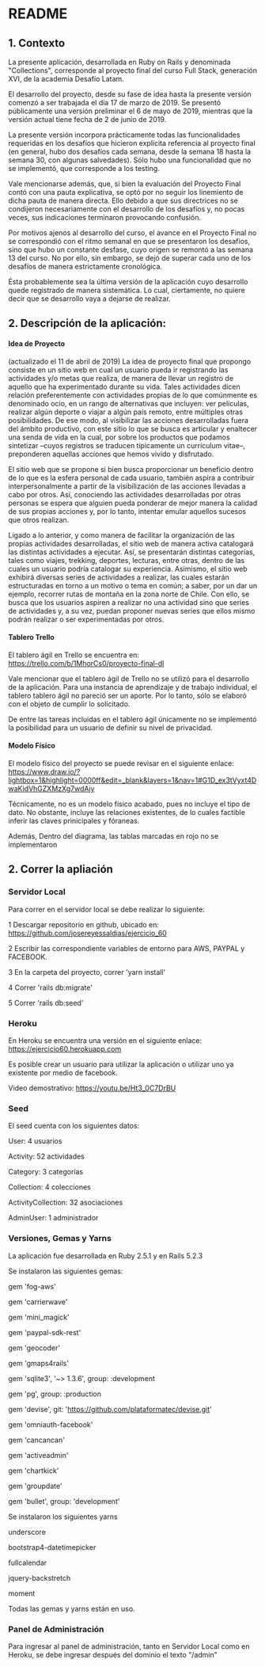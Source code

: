 # README

## 1. Contexto
La presente aplicación, desarrollada en Ruby on Rails y denominada "Collections", corresponde al proyecto final del curso Full Stack, generación XVI, de la academia Desafío Latam.

El desarrollo del proyecto, desde su fase de idea hasta la presente versión comenzó a ser trabajada el día 17 de marzo de 2019. Se presentó públicamente una versión preliminar el 6 de mayo de 2019, mientras que la versión actual tiene fecha de 2 de junio de 2019.

La presente versión incorpora prácticamente todas las funcionalidades requeridas en los desafíos que hicieron explícita referencia al proyecto final (en general, hubo dos desafíos cada semana, desde la semana 18 hasta la semana 30, con algunas salvedades). Sólo hubo una funcionalidad que no se implementó, que corresponde a los testing.

Vale mencionarse además, que, si bien la evaluación del Proyecto Final contó con una pauta explicativa, se optó por no seguir los linemiento de dicha pauta de manera directa. Ello debido a que sus directrices no se condijeron necesariamente con el desarrollo de los desafíos y, no pocas veces, sus indicaciones terminaron provocando confusión.

Por motivos ajenos al desarrollo del curso, el avance en el Proyecto Final no se correspondió con el ritmo semanal en que se presentaron los desafíos, sino que hubo un constante desfase, cuyo origen se remontó a las semana 13 del curso. No por ello, sin embargo, se dejó de superar cada uno de los desafíos de manera estrictamente cronológica.

Ésta probablemente sea la última versión de la aplicación cuyo desarrollo quede registrado de manera sistemática. Lo cual, ciertamente, no quiere decir que se desarrollo vaya a dejarse de realizar.


## 2. Descripción de la aplicación:
#### Idea de Proyecto
(actualizado el 11 de abril de 2019)
La idea de proyecto final que propongo consiste en un sitio web en cual un usuario pueda ir registrando las actividades y/o metas que realiza, de manera de llevar un registro de aquello que ha experimentado durante su vida. Tales actividades dicen relación preferentemente con actividades propias de lo que comúnmente es denominado ocio, en un rango de alternativas que incluyen: ver películas, realizar algún deporte o viajar a algún país remoto, entre múltiples otras posibilidades. De ese modo, al visibilizar las acciones desarrolladas fuera del ámbito productivo, con este sitio lo que se busca es articular y enaltecer una senda de vida en la cual, por sobre los productos que podamos sintetizar –cuyos registros se traducen típicamente un currículum vitae–, preponderen aquellas acciones que hemos vivido y disfrutado.

El sitio web que se propone si bien busca proporcionar un beneficio dentro de lo que es la esfera personal de cada usuario, también aspira a contribuir interpersonalmente a partir de la visibilización de las acciones llevadas a cabo por otros. Así, conociendo las actividades desarrolladas por otras personas se espera que alguien pueda ponderar de mejor manera la calidad de sus propias acciones y, por lo tanto, intentar emular aquellos sucesos que otros realizan.

Ligado a lo anterior, y como manera de facilitar la organización de las propias actividades desarrolladas, el sitio web de manera activa catalogará las distintas actividades a ejecutar. Así, se presentarán distintas categorías, tales como viajes, trekking, deportes, lecturas, entre otras, dentro de las cuales un usuario podría catalogar su experiencia. Asimismo, el sitio web exhibirá diversas series de actividades a realizar, las cuales estarán estructuradas en torno a un motivo o tema en común; a saber, por un dar un ejemplo, recorrer rutas de montaña en la zona norte de Chile. Con ello, se busca que los usuarios aspiren a realizar no una actividad sino que series de actividades y, a su vez, puedan proponer nuevas series que ellos mismo podrán realizar o ser experimentadas por otros.

#### Tablero Trello
El tablero ágil en Trello se encuentra en: https://trello.com/b/1MhorCs0/proyecto-final-dl

Vale mencionar que el tablero ágil de Trello no se utilizó para el desarrollo de la aplicación. Para una instancia de aprendizaje y de trabajo individual, el tablero tablero ágil no pareció ser un aporte. Por lo tanto, sólo se elaboró con el objeto de cumplir lo solicitado.

De entre las tareas incluidas en el tablero ágil únicamente no se implementó la posibilidad para un usuario de definir su nivel de privacidad.

#### Modelo Físico
El modelo físico del proyecto se puede revisar en el siguiente enlace:
https://www.draw.io/?lightbox=1&highlight=0000ff&edit=_blank&layers=1&nav=1#G1D_ex3tVyxt4DwaKidVhGZXMzXg7wdAjy

Técnicamente, no es un modelo físico acabado, pues no incluye el tipo de dato. No obstante, incluye las relaciones existentes, de lo cuales factible inferir las claves prinicipales y fóraneas.

Además, Dentro del diagrama, las tablas marcadas en rojo no se implementaron


## 2. Correr la apliación
### Servidor Local
Para correr en el servidor local se debe realizar lo siguiente:

1 Descargar repositorio en github, ubicado en: https://github.com/josereyessaldias/ejercicio_60

2 Escribir las correspondiente variables de entorno para AWS, PAYPAL y FACEBOOK.

3 En la carpeta del proyecto, correr 'yarn install'

4 Correr 'rails db:migrate'

5 Correr 'rails db:seed'

### Heroku
En Heroku se encuentra una versión en el siguiente enlace: https://ejercicio60.herokuapp.com

Es posible crear un usuario para utilizar la aplicación o utilizar uno ya existente por medio de facebook.

Video demostrativo: https://youtu.be/Ht3_0C7DrBU

### Seed
El seed cuenta con los siguientes datos:

User: 4 usuarios

Activity: 52 actividades

Category: 3 categorías

Collection: 4 colecciones

ActivityCollection: 32 asociaciones

AdminUser: 1 administrador

### Versiones, Gemas y Yarns
La aplicación fue desarrollada en Ruby 2.5.1 y en Rails 5.2.3

Se instalaron las siguientes gemas:

gem 'fog-aws'

gem 'carrierwave'

gem 'mini_magick'

gem 'paypal-sdk-rest'

gem 'geocoder'

gem 'gmaps4rails'

gem 'sqlite3', '~> 1.3.6', group: :development

gem 'pg', group: :production

gem 'devise', git: 'https://github.com/plataformatec/devise.git'

gem 'omniauth-facebook'

gem 'cancancan'

gem 'activeadmin'

gem 'chartkick'

gem 'groupdate'

gem 'bullet', group: 'development'

Se instalaron los siguientes yarns

underscore

bootstrap4-datetimepicker

fullcalendar

jquery-backstretch

moment

Todas las gemas y yarns están en uso.

### Panel de Administración
Para ingresar al panel de administración, tanto en Servidor Local como en Heroku, se debe ingresar después del dominio el texto "/admin"
